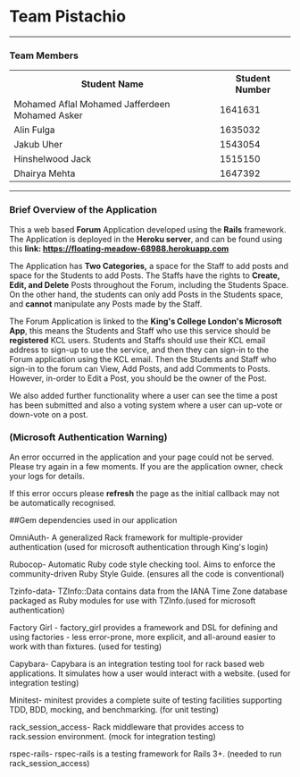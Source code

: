 # Team Pistachio

* * *

### Team Members

<table>

<tbody>

<tr>

<th>Student Name</th>

<th>Student Number</th>

</tr>

<tr>

<td>Mohamed Aflal Mohamed Jafferdeen Mohamed Asker</td>

<td>1641631</td>

</tr>

<tr>

<td>Alin Fulga</td>

<td>1635032</td>

</tr>

<tr>

<td>Jakub Uher</td>

<td>1543054</td>

</tr>

<tr>

<td>Hinshelwood Jack</td>

<td>1515150</td>

</tr>

<tr>

<td>Dhairya Mehta</td>

<td>1647392</td>

</tr>

</tbody>

</table>

* * *

<section>

### Brief Overview of the Application

This a web based **Forum** Application developed using the **Rails** framework. The Application is deployed in the **Heroku server**, and can be found using this **link: https://floating-meadow-68988.herokuapp.com**

The Application has **Two Categories,** a space for the Staff to add posts and space for the Students to add Posts. The Staffs have the rights to **Create, Edit, and Delete** Posts throughout the Forum, including the Students Space. On the other hand, the students can only add Posts in the Students space, and **cannot** manipulate any Posts made by the Staff.

The Forum Application is linked to the **King's College London's Microsoft App**, this means the Students and Staff who use this service should be **registered** KCL users. Students and Staffs should use their KCL email address to sign-up to use the service, and then they can sign-in to the Forum application using the KCL email. Then the Students and Staff who sign-in to the forum can View, Add Posts, and add Comments to Posts. However, in-order to Edit a Post, you should be the owner of the Post.

We also added further functionality where a user can see the time a post has been submitted and also a voting system where a user can up-vote or down-vote on a post. 

</section>

<section>

### (Microsoft Authentication Warning)

An error occurred in the application and your page could not be served. Please try again in a few moments.
If you are the application owner, check your logs for details.

If this error occurs please <b>refresh</b> the page as the initial callback may not be automatically recognised.

</section>


<section>

##Gem dependencies used in our application

OmniAuth- A generalized Rack framework for multiple-provider authentication (used for microsoft authentication through King's login)

Rubocop- Automatic Ruby code style checking tool. Aims to enforce the community-driven Ruby Style Guide. (ensures all the code is conventional)

Tzinfo-data- TZInfo::Data contains data from the IANA Time Zone database packaged as Ruby modules for use with TZInfo.(used for microsoft authentication)

Factory Girl - factory_girl provides a framework and DSL for defining and using factories - less error-prone, more explicit, and all-around easier to work with than fixtures. (used for testing)

Capybara- Capybara is an integration testing tool for rack based web applications. It simulates how a user would interact with a website. (used for integration testing)

Minitest- minitest provides a complete suite of testing facilities supporting TDD, BDD, mocking, and benchmarking. (for unit testing)

rack_session_access-  Rack middleware that provides access to rack.session environment. (mock for integration testing)

rspec-rails- rspec-rails is a testing framework for Rails 3+. (needed to run rack_session_access)


</section>
